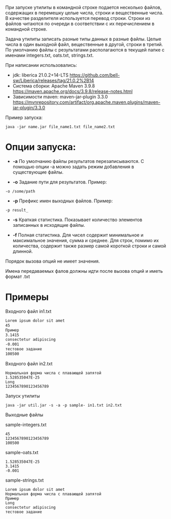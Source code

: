 При запуске утилиты в командной строке подается несколько файлов, содержащих в перемешку целые числа, строки и вещественные числа. В качестве разделителя используется перевод строки. Строки из файлов читаются по очереди в соответствии с их перечислением в командной строке.

Задача утилиты записать разные типы данных в разные файлы. Целые числа в один выходной файл, вещественные в другой, строки в третий. По умолчанию файлы с результатами располагаются в текущей папке с именами integers.txt, oats.txt, strings.txt.

При написании использовались:
* jdk: liberica 21.0.2+14-LTS https://github.com/bell-sw/Liberica/releases/tag/21.0.2%2B14
* Система сборки: Apache Maven 3.9.8 https://maven.apache.org/docs/3.9.8/release-notes.html
* Зависимости maven: maven-jar-plugin 3.3.0 https://mvnrepository.com/artifact/org.apache.maven.plugins/maven-jar-plugin/3.3.0

Пример запуска:
```
java -jar name.jar file_name1.txt file_name2.txt
```

# Опции запуска:

* **-a**  По умолчанию файлы результатов перезаписываются. С помощью опции -a можно задать
  режим добавления в существующие файлы.

* **-o**  Задание пути для результатов.
  Пример:
```
-o /some/path
```

* **-p**  Префикс имен выходных файлов.
  Пример:
```
-p result_
```

* **-s**  Краткая статистика.
  Показывает количество элементов записанных в исходящие файлы.

* **-f** Полная статистика.
  Для чисел содержит минимальное и максимальное значения, сумма и среднее. Для строк, помимо их количества, содержит также размер самой короткой строки и самой длинной.

Порядок вызова опций не имеет значения.

Имена передаваемых фалов должны идти после вызова опций и иметь формат .txt

# Примеры

Входного файл in1.txt
``` txt
Lorem ipsum dolor sit amet
45
Пример 
3.1415
consectetur adipiscing
-0.001
тестовое задание 
100500
```
Входного файл in2.txt
```
Нормальная форма числа с плавающей запятой 
1.528535047E-25
Long
1234567890123456789
```
Запуск утилиты
```
java -jar util.jar -s -a -p sample- in1.txt in2.txt
```
Выходные файлы

sample-integers.txt
```
45
1234567890123456789
100500
```
sample-oats.txt
```
1.528535047E-25
3.1415
-0.001
```
sample-strings.txt
```
Lorem ipsum dolor sit amet
Нормальная форма числа с плавающей запятой 
Пример 
Long
consectetur adipiscing
тестовое задание 